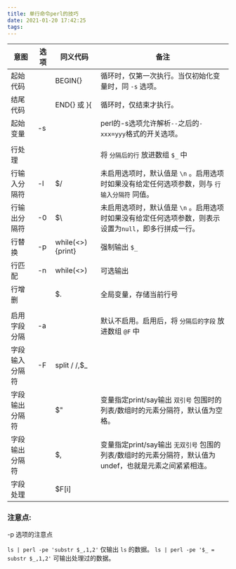 ```yaml
---
title: 单行命令perl的技巧
date: 2021-01-20 17:42:25
tags:
---
```


| 意图     | 选项 | 同义代码 | 备注 	|
| -------- | ---- | ------- | ---- |
| 起始代码 |  |BEGIN{}| 循环时，仅第一次执行。当仅初始化变量时，同 `-s` 选项。 |
| 结尾代码 |		|END{}   或  }{	| 循环时，仅结束才执行。 |
| 起始变量		 |-s		|		| perl的-s选项允许解析`--`之后的`-xxx=yyy`格式的开关选项。 |
| 	|	|	|	|
| 行处理		 |		|		| 将 `分隔后的行` 放进数组 `$_` 中 |
| 行输入分隔符	|-l 	|$/ 	| 未启用选项时，默认值是 `\n` 。启用选项时如果没有给定任何选项参数，则与 `行输入分隔符` 同值。 |
| 行输出分隔符	|-0 	|$\ 	| 未启用选项时，默认值是 `\n` 。启用选项时如果没有给定任何选项参数，则表示设置为`null`，即多行拼成一行。 |
| 行替换		 |-p 	|while(<>){print}|强制输出 `$_`|
| 行匹配		 |-n 	|while(<>)| 可选输出 |
| 行增删		 |		|$.		| 全局变量，存储当前行号 |
| 	|	|	|	|
| 启用字段分隔	| -a |		| 默认不启用。启用后，将 `分隔后的字段` 放进数组 `@F` 中 |
| 字段输入分隔符	|-F		|split  / /,$_|	|
| 字段输出分隔符	|	|$"| 变量指定print/say输出 `双引号` 包围时的列表/数组时的元素分隔符，默认值为空格。 |
| 字段输出分隔符	|		|\$,	| 变量指定print/say输出 `无双引号` 包围的列表/数组时的元素分隔符，默认值为undef，也就是元素之间紧紧相连。 |
| 字段处理		 |		|$F[i] 	|		|


### 注意点:
-p 选项的注意点

`ls | perl -pe 'substr $_,1,2'` 仅输出 `ls` 的数据。
`ls | perl -pe '$_ = substr $_,1,2'` 可输出处理过的数据。

